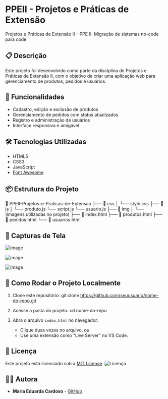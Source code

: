 # PPEII - Projetos e Práticas de Extensão
Projetos e Práticas de Extensão II – PPE II​: Migração de sistemas no-code para code​

## 📋 Descrição

Este projeto foi desenvolvido como parte da disciplina de Projetos e Práticas de Extensão II, com o objetivo de criar uma aplicação web para gerenciamento de produtos, pedidos e usuários.

## 🚀 Funcionalidades

- Cadastro, edição e exclusão de produtos
- Gerenciamento de pedidos com status atualizados
- Registro e administração de usuários
- Interface responsiva e amigável

## 🛠️ Tecnologias Utilizadas

- HTML5
- CSS3
- JavaScript
- [Font Awesome](https://fontawesome.com/)

## 📦 Estrutura do Projeto
📁 PPEII-Projetos-e-Praticas-de-Extensao 
├── 📁 css │ 
└── style.css 
├── 📁 js │ 
└── produto.js 
└── script.js 
└── usuario.js 
├── 📁 img │ 
└── (imagens utilizadas no projeto) 
├── 📄 index.html 
├── 📄 produtos.html 
├── 📄 pedidos.html 
└── 📄 usuarios.html

## 📸 Capturas de Tela

![image](https://github.com/user-attachments/assets/3afd32f6-74e2-421f-a026-b2b8969da30b)

![image](https://github.com/user-attachments/assets/b405bd3e-6b3a-42b6-a9f1-3027b316f36d)

![image](https://github.com/user-attachments/assets/6d09ca55-6bf1-4b79-8c1c-3bd61e9da28b)

## 🚀 Como Rodar o Projeto Localmente
1. Clone este repositório:
   git clone https://github.com/seuusuario/nome-do-repo.git

2. Acesse a pasta do projeto:
   cd nome-do-repo

3. Abra o arquivo `index.html` no navegador:
   - Clique duas vezes no arquivo, ou
   - Use uma extensão como "Live Server" no VS Code.

## 📄 Licença

Este projeto está licenciado sob a [MIT License](LICENSE).
![Licença](https://img.shields.io/badge/licença-MIT-blue)

## 👩‍💻 Autora

- **Maria Eduarda Cardoso** - [GitHub](https://github.com/dudahcardoso)
